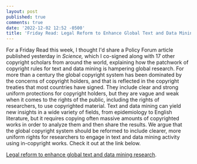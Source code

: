 ```yaml
---
layout: post
published: true
comments: true
date: '2022-12-02 12:52 -0500'
title: 'Friday Read: Legal Reform to Enhance Global Text and Data Mining Research'
---
```


For a Friday Read this week, I thought I'd share a Policy Forum article published yesterday in *Science,* which I co-signed along with 17 other copyright scholars from around the world, explaining how the patchwork of copyright rules for text and data mining is hampering global research. For more than a century the global copyright system has been dominated by the concerns of copyright holders, and that is reflected in the copyright treaties that most countries have signed. They include clear and strong uniform protections for copyright holders, but they are vague and weak when it comes to the rights of the public, including the rights of researchers, to use copyrighted material. Text and data mining can yield new insights in a wide variety of fields, from epidemiology to English literature, but it requires copying often massive amounts of copyrighted works in order to analyze them and then share the results. We argue that the global copyright system should be reformed to include clearer, more uniform rights for researchers to engage in text and data mining activity using in-copyright works. Check it out at the link below. 

[Legal reform to enhance global text and data mining research](https://www.science.org/doi/10.1126/science.add6124).
